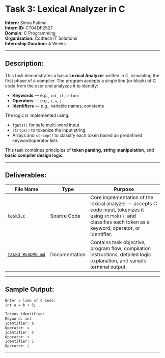 # Task 3: Lexical Analyzer in C

**Intern:** Simra Fatima  
**Intern ID:** CT04DF2527  
**Domain:** C Programming  
**Organization:** Codtech IT Solutions  
**Internship Duration:** 4 Weeks 

---

## Description:

This task demonstrates a basic **Lexical Analyzer** written in C, simulating the first phase of a compiler.
The program accepts a single line (or block) of C code from the user and analyzes it to identify:

- **Keywords** — e.g., `int`, `if`, `return`
- **Operators** — e.g., `+`, `=`, `;`
- **Identifiers** — e.g., variable names, constants

The logic is implemented using:
- `fgets()` for safe multi-word input  
- `strtok()` to tokenize the input string  
- Arrays and `strcmp()` to classify each token based on predefined keyword/operator lists

This task combines principles of **token parsing**, **string manipulation**, and **basic compiler design logic**.

---

## Deliverables:

| File Name   | Type          | Purpose                                                                 |
|-------------|---------------|-------------------------------------------------------------------------|
| [`task3.c`](https://github.com/Simra18/Codetech-C-Internship/blob/main/Task3/task3.c)   | Source Code   | Core implementation of the lexical analyzer — accepts C code input, tokenizes it using `strtok()`, and classifies each token as a keyword, operator, or identifier. |
| [`Task3_README.md`](https://github.com/Simra18/Codetech-C-Internship/blob/main/Task3/Task3_README.md) | Documentation | Contains task objective, program flow, compilation instructions, detailed logic explanation, and sample terminal output. |

---

## Sample Output:

```bash
Enter a line of C code:
int a = b + 5;

Tokens identified:
Keyword: int
Identifier: a
Operator: =
Identifier: b
Operator: +
Identifier: 5
Operator: ;
```

---
